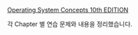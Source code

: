 <a href='http://www.kyobobook.co.kr/product/detailViewKor.laf?ejkGb=KOR&mallGb=KOR&barcode=9791185475578&orderClick=LAG&Kc='>Operating System Concepts 10th EDITION</a>

각 Chapter 별 연습 문제와 내용을 정리했습니다.  